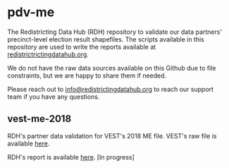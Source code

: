 # pdv-me
The Redistricting Data Hub (RDH) repository to validate our data partners' precinct-level election result shapefiles. The scripts available in this repository are used to write the reports available at [redistrictrictingdatahub.org]([https://redistrictingdatahub.org/](https://redistrictingdatahub.org/)). 

We do not have the raw data sources available on this Github due to file constraints, but we are happy to share them if needed. 

Please reach out to info@redistrictingdatahub.org to reach our support team if you have any questions.

## vest-me-2018
RDH's partner data validation for VEST's 2018 ME file. VEST's raw file is available [here](https://dataverse.harvard.edu/file.xhtml?persistentId=doi:10.7910/DVN/UBKYRU/7TPDT9&version=41.0). 

RDH's report is available [here](). [In progress]
